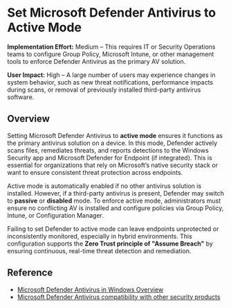 # Set Microsoft Defender Antivirus to Active Mode

**Implementation Effort:** Medium – This requires IT or Security Operations teams to configure Group Policy, Microsoft Intune, or other management tools to enforce Defender Antivirus as the primary AV solution.

**User Impact:** High – A large number of users may experience changes in system behavior, such as new threat notifications, performance impacts during scans, or removal of previously installed third-party antivirus software.

## Overview

Setting Microsoft Defender Antivirus to **active mode** ensures it functions as the primary antivirus solution on a device. In this mode, Defender actively scans files, remediates threats, and reports detections to the Windows Security app and Microsoft Defender for Endpoint (if integrated). This is essential for organizations that rely on Microsoft’s native security stack or want to ensure consistent threat protection across endpoints.

Active mode is automatically enabled if no other antivirus solution is installed. However, if a third-party antivirus is present, Defender may switch to **passive** or **disabled** mode. To enforce active mode, administrators must ensure no conflicting AV is installed and configure policies via Group Policy, Intune, or Configuration Manager.

Failing to set Defender to active mode can leave endpoints unprotected or inconsistently monitored, especially in hybrid environments. This configuration supports the **Zero Trust principle of "Assume Breach"** by ensuring continuous, real-time threat detection and remediation.

## Reference

- [Microsoft Defender Antivirus in Windows Overview](https://learn.microsoft.com/en-us/defender-endpoint/microsoft-defender-antivirus-windows)
- [Microsoft Defender Antivirus compatibility with other security products](https://learn.microsoft.com/en-us/defender-endpoint/microsoft-defender-antivirus-compatibility)  
